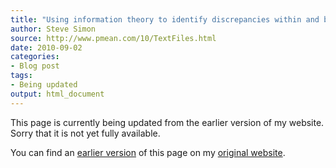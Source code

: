 ```yaml
---
title: "Using information theory to identify discrepancies within and between text files"
author: Steve Simon
source: http://www.pmean.com/10/TextFiles.html
date: 2010-09-02
categories:
- Blog post
tags:
- Being updated
output: html_document
---
```


This page is currently being updated from the earlier version of my website. Sorry that it is not yet fully available.

<!---More--->

You can find an [earlier version][sim1] of this page on my [original website][sim2].

[sim1]: http://www.pmean.com/10/TextFiles.html
[sim2]: http://www.pmean.com/original_site.html
